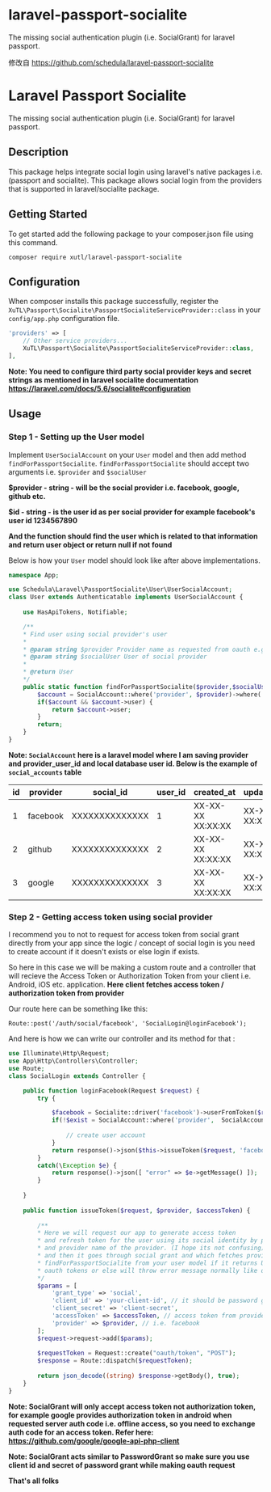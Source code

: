 # laravel-passport-socialite
The missing social authentication plugin (i.e. SocialGrant) for laravel passport.

修改自  https://github.com/schedula/laravel-passport-socialite

# Laravel Passport Socialite
The missing social authentication plugin (i.e. SocialGrant) for laravel passport.

## Description
This package helps integrate social login using laravel's native packages i.e. (passport and socialite). This package allows social login from the providers that is supported in laravel/socialite package.

## Getting Started
To get started add the following package to your composer.json file using this command.

`composer require xutl/laravel-passport-socialite`

## Configuration
When composer installs this package successfully, register the   `XuTL\Passport\Socialite\PassportSocialiteServiceProvider::class` in your `config/app.php` configuration file.


```php
'providers' => [
    // Other service providers...
    XuTL\Passport\Socialite\PassportSocialiteServiceProvider::class,
],
```

**Note: You need to configure third party social provider keys and secret strings as mentioned in laravel socialite documentation https://laravel.com/docs/5.6/socialite#configuration**

## Usage

### Step 1 - Setting up the User model

Implement `UserSocialAccount` on your `User` model and then add method `findForPassportSocialite`.
`findForPassportSocialite` should accept two arguments i.e. `$provider` and `$socialUser`
    
**$provider - string - will be the social provider i.e. facebook, google, github etc.**

**$id - string - is the user id as per social provider for example facebook's user id 1234567890**

**And the function should find the user which is related to that information and return user object or return null if not found**



Below is how your `User` model should look like after above implementations.

```php
namespace App;

use Schedula\Laravel\PassportSocialite\User\UserSocialAccount;
class User extends Authenticatable implements UserSocialAccount {
    
    use HasApiTokens, Notifiable;

    /**
    * Find user using social provider's user
    * 
    * @param string $provider Provider name as requested from oauth e.g. facebook
    * @param string $socialUser User of social provider
    *
    * @return User
    */
    public static function findForPassportSocialite($provider,$socialUser) {
        $account = SocialAccount::where('provider', $provider)->where('social_id', $id)->first();
        if($account && $account->user) {
            return $account->user;
        }
        return;
    }
}
```
**Note: `SocialAccount` here is a laravel model where I am saving provider and provider_user_id and local database user id. Below is the example of `social_accounts` table**

| id | provider | social_id | user_id | created_at        | updated_at        |
|----|----------|------------------|---------|-------------------|-------------------|
| 1  | facebook | XXXXXXXXXXXXXX   | 1       | XX-XX-XX XX:XX:XX | XX-XX-XX XX:XX:XX |
| 2  | github   | XXXXXXXXXXXXXX   | 2       | XX-XX-XX XX:XX:XX | XX-XX-XX XX:XX:XX |
| 3  | google   | XXXXXXXXXXXXXX   | 3       | XX-XX-XX XX:XX:XX | XX-XX-XX XX:XX:XX |


### Step 2 - Getting access token using social provider

I recommend you to not to request for access token from social grant directly from your app since the logic / concept of social login is you need to create account if it doesn't exists or else login if exists. 

So here in this case we will be making a custom route and a controller that will recieve the Access Token or Authorization Token from your client i.e. Android, iOS etc. application. **Here client fetches access token / authorization token from provider**

Our route here can be something like this:

`Route::post('/auth/social/facebook', 'SocialLogin@loginFacebook');`

And here is how we can write our controller and its method for that :

```php
use Illuminate\Http\Request;
use App\Http\Controllers\Controller;
use Route;
class SocialLogin extends Controller {

	public function loginFacebook(Request $request) {
		try {

			$facebook = Socialite::driver('facebook')->userFromToken($request->accessToken);
			if(!$exist = SocialAccount::where('provider',  SocialAccount::SERVICE_FACEBOOK)->where('provider_user_id', $facebook->getId())->first()){
				
				// create user account
			}
			return response()->json($this->issueToken($request, 'facebook', $request->accessToken));
		}
		catch(\Exception $e) {
			return response()->json([ "error" => $e->getMessage() ]);
		}
		
	}
    
	public function issueToken($request, $provider, $accessToken) {
		
		/**
		* Here we will request our app to generate access token 
		* and refresh token for the user using its social identity by providing access token 
		* and provider name of the provider. (I hope its not confusing)
		* and then it goes through social grant and which fetches providers user id then calls 
		* findForPassportSocialite from your user model if it returns User object then it generates 
		* oauth tokens or else will throw error message normally like other oauth requests.
		*/
		$params = [
			'grant_type' => 'social',
			'client_id' => 'your-client-id', // it should be password grant client
			'client_secret' => 'client-secret',
			'accessToken' => $accessToken, // access token from provider
			'provider' => $provider, // i.e. facebook
		];
		$request->request->add($params);
		
		$requestToken = Request::create("oauth/token", "POST");
		$response = Route::dispatch($requestToken);
		
		return json_decode((string) $response->getBody(), true);
	}
}
```

**Note: SocialGrant will only accept access token not authorization token, for example google provides authorization token in android when requested server auth code i.e. offline access, so you need to exchange auth code for an access token. Refer here: https://github.com/google/google-api-php-client**

**Note: SocialGrant acts similar to PasswordGrant so make sure you use client id and secret of password grant while making oauth request**


**That's all folks**

